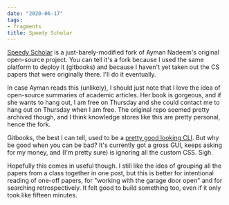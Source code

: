 ```yaml
---
date: "2020-06-17"
tags:
- fragments
title: Speedy Scholar
---
```


[Speedy Scholar](https://mynameisdeb-m.gitbook.io/deblina/) is a just-barely-modified fork of Ayman Nadeem's original open-source project. You can tell it's a fork because I used the same platform to deploy it (gitbooks) and because I haven't yet taken out the CS papers that were originally there. I'll do it eventually.

In case Ayman reads this (unlikely), I should just note that I love the idea of open-source summaries of academic articles. Her book is gorgeous, and if she wants to hang out, I am free on Thursday and she could contact me to hang out on Thursday when I am free. The original repo seemed pretty archived though, and I think knowledge stores like this are pretty personal, hence the fork. 

Gitbooks, the best I can tell, used to be a [pretty good looking CLI](https://gitbookio.gitbooks.io/javascript/content/). But why be good when you can be bad? It's currently got a gross GUI, keeps asking for my money, and (I'm pretty sure) is ignoring all the custom CSS. Sigh. 

Hopefully this comes in useful though. I still like the idea of grouping all the papers from a class together in one post, but this is better for intentional reading of one-off papers, for "working with the garage door open" and for searching retrospectively. It felt good to build something too, even if it only took like fifteen minutes. 